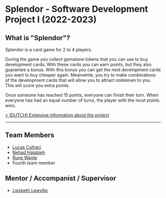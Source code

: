 # Splendor - Software Development Project I (2022-2023)
  
## What is **"Splendor"**?

Splendor is a card game for 2 to 4 players.

During the game you collect gemstone tokens that you can use to buy development cards. With these cards you can earn points, but they also guarantee a bonus. With this bonus you can get the next development cards you want to buy cheaper again. Meanwhile, you try to make combinations of the development cards that will allow you to attract noblemen to you. This will score you extra points.

Once someone has reached 15 points, everyone can finish their turn. When everyone has had an equal number of turns, the player with the most points wins.

[> (DUTCH) Extensive information about the project](info/brochure-extended.md)

---

## Team Members
* [Lucas Culhaci](https://github.com/CulhaciLucas)
* [Nehad Halabieh](https://github.com/NehadHalabieh77)
* [Rune Wante](https://github.com/RuneWante)
* Fourth team member

## Mentor / Accompanist / Supervisor
* [Liesbeth Lewyllie](https://github.com/liesbethLewyllie)
  


